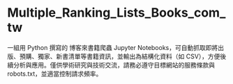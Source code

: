 # Multiple_Ranking_Lists_Books_com_tw
一組用 Python 撰寫的 博客來書籍爬蟲 Jupyter Notebooks，可自動抓取即將出版、預購、獨家、新書清單等書籍資訊，並輸出為結構化資料（如 CSV），方便後續分析與應用。僅供學術研究與技術交流，請務必遵守目標網站的服務條款與 robots.txt，並適當控制請求頻率。
